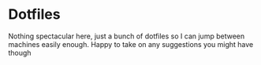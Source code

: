 # Dotfiles

Nothing spectacular here, just a bunch of dotfiles so I can jump between machines easily enough. Happy to take on any suggestions you might have though

